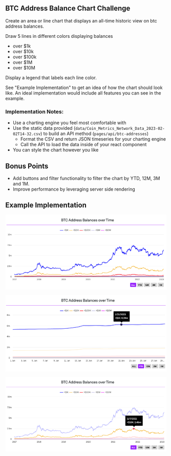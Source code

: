 ## BTC Address Balance Chart Challenge

Create an area or line chart that displays an all-time historic view on btc address balances.

Draw 5 lines in different colors displaying balances
- over $1k
- over $10k
- over $100k
- over $1M
- over $10M

Display a legend that labels each line color.

See "Example Implementation" to get an idea of how the chart should look like.
An ideal implementation would include all features you can see in the example.

### Implementation Notes:

* Use a charting engine you feel most comfortable with
* Use the static data provided (`data/Coin_Metrics_Network_Data_2023-02-02T14-32.csv`) to build an API method
(`pages/api/btc-addresses`)
  * Format the CSV and return JSON timeseries for your charting engine
  * Call the API to load the data inside of your react component
* You can style the chart however you like

## Bonus Points

* Add buttons and filter functionality to filter the chart by YTD, 12M, 3M and 1M.
* Improve performance by leveraging server side rendering

## Example Implementation

![chart1.png](chart1.png)

![chart2.png](chart2.png)

![chart3.png](chart3.png)
